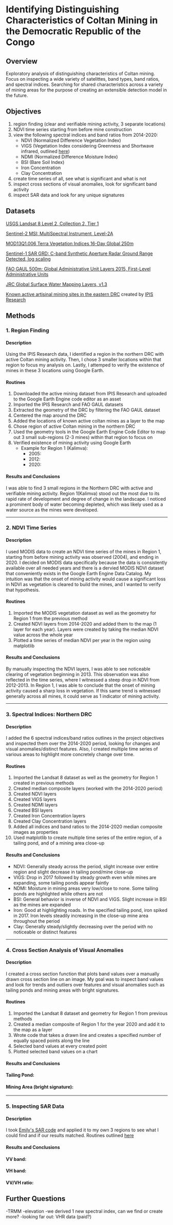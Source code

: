 # Identifying Distinguishing Characteristics of Coltan Mining in the Democratic Republic of the Congo

## Overview

Exploratory analysis of distinguishing characteristics of Coltan mining. Focus on inspecting a wide variety of satelittes, band types, band ratios, and spectral indices. Searching for shared characteristics across a variety of mining areas for the purpose of creating an extensible detection model in the future.

## Objectives

1. region finding (clear and verifiable mining activity, 3 separate locations)
2. NDVI time series starting from before mine construction
3. view the following spectral indices and band ratios from 2014-2020:
	- NDVI (Normalized Difference Vegetation Index)
	+ VIGS (Vegetation Index considering Greenness and Shortwave infrared, outlined [here](https://www.sciencedirect.com/science/article/pii/S0034425715301577?via%3Dihub))
	+ NDMI (Normalized Difference Moisture Index)
	+ BSI (Bare Soil Index)
	+ Iron Concentration
	+ Clay Concentration
4. create time series of all, see what is significant and what is not
5. inspect cross sections of visual anomalies, look for significant band activity
6. inspect SAR data and look for any unique signatures

## Datasets

[USGS Landsat 8 Level 2, Collection 2, Tier 1](https://developers.google.com/earth-engine/datasets/catalog/LANDSAT_LC08_C02_T1_L2)

[Sentinel-2 MSI: MultiSpectral Instrument, Level-2A](https://developers.google.com/earth-engine/datasets/catalog/COPERNICUS_S2_SR#description)

[MOD13Q1.006 Terra Vegetation Indices 16-Day Global 250m](https://developers.google.com/earth-engine/datasets/catalog/MODIS_006_MOD13Q1)

[Sentinel-1 SAR GRD: C-band Synthetic Aperture Radar Ground Range Detected, log scaling](https://developers.google.com/earth-engine/datasets/catalog/COPERNICUS_S1_GRD)

[FAO GAUL 500m: Global Administrative Unit Layers 2015, First-Level Administrative Units](https://developers.google.com/earth-engine/datasets/catalog/FAO_GAUL_2015_level1?hl=en)


[JRC Global Surface Water Mapping Layers, v1.3](https://developers.google.com/earth-engine/datasets/catalog/JRC_GSW1_3_GlobalSurfaceWater#description)

[Known active artisinal mining sites in the eastern DRC](http://geo.ipisresearch.be/geoserver/web/wicket/bookmarkable/org.geoserver.web.demo.MapPreviewPage?0)  created by [IPIS Research](https://ipisresearch.be/home/maps-data/open-data/)

## Methods

### 1. Region Finding

#### Description

Using the IPIS Research data, I identified a region in the northern DRC with active Coltan mining activity. Then, I chose 3 smaller locations within that region to focus my analysis on. Lastly, I attemped to verify the existence of mines in these 3 locations using Google Earth.

#### Routines

1. Downloaded the active mining dataset from IPIS Research and uploaded to the Google Earth Engine code editor as an asset
2. Imported the IPIS Research and FAO GAUL datasets
3. Extracted the geometry of the DRC by filtering the FAO GAUL dataset
4. Centered the map around the DRC
5. Added the locations of known active coltan mines as a layer to the map
6. Chose region of active Coltan mining in the northern DRC
7. Used the geometry tools in the Google Earth Engine Code Editor to map out 3 small sub-regions (2-3 mines) within that region to focus on
[](https://github.com/CordulaRobinson/GEE/blob/main/raymondeah/congo/drc_bands/images/rois.PNG)
8. Verified existence of mining activity using Google Earth
	- Example for Region 1 (Kalimva):
		- 2005: [](https://github.com/CordulaRobinson/GEE/blob/main/raymondeah/congo/drc_bands/images/roi1_2_05.PNG)
		- 2012: [](https://github.com/CordulaRobinson/GEE/blob/main/raymondeah/congo/drc_bands/images/roi1_4_12.PNG)
		- 2020: [](https://github.com/CordulaRobinson/GEE/blob/main/raymondeah/congo/drc_bands/images/roi1_8_21.PNG)

#### Results and Conclusions

I was able to find 3 small regions in the Northern DRC with active and verifiable mining activity. Region 1(Kalimva) stood out the most due to its rapid rate of development and degree of change in the landscape. I noticed a prominent body of water becoming depleted, which was likely used as a water source as the mines were developed.

<hr>

### 2. NDVI Time Series

#### Description

I used MODIS data to create an NDVI time series of the mines in Region 1, starting from before mining activity was observed (2004), and ending in 2020. I decided on MODIS data specifically because the data is consistently available over all needed years and there is a dervied MODIS NDVI dataset that conveniently exists in the Google Earth Engine Data Catalog. My intuition was that the onset of mining activity would cause a significant loss in NDVI as vegetation is cleared to build the mines, and I wanted to verify that hypothesis.

#### Routines

1. Imported the MODIS vegetation dataset as well as the geometry for Region 1 from the previous method
2. Created NDVI layers from 2014-2020 and added them to the map (1 layer for each year). Layers were created by taking the median NDVI value across the whole year
3. Plotted a time series of median NDVI per year in the region using matplotlib

#### Results and Conclusions

By manually inspecting the NDVI layers, I was able to see noticeable clearing of vegetation beginning in 2013. This observation was also reflected in the time series, where I witnessed a steep drop in NDVI from 2012-2013. In Region 1, I was able to conclude that the onset of mining activity caused a sharp loss in vegetation. If this same trend is witnessed generally across all mines, it could serve as 1 indicator of mining activity.

<hr>

### 3. Spectral Indices: Northern DRC

#### Description

I added the 6 spectral indices/band ratios outlines in the project objectives and inspected them over the 2014-2020 period, looking for changes and visual anomalies/distinct features. Also, I created multiple time series of various areas to highlight more concretely change over time.

#### Routines

1. Imported the Landsat 8 dataset as well as the geometry for Region 1 created in previous methods
2. Created median composite layers (worked with the 2014-2020 period)
3. Created NDVI layers
4. Created VIGS layers
5. Created NDMI layers
6. Created BSI layers
7. Created Iron Concentration layers
8. Created Clay Concentration layers
9. Added all indices and band ratios to the 2014-2020 median composite images as properties
10. Used matplotlib to create multiple time series of the entire region, of a tailing pond, and of a mining area close-up

#### Results and Conclusions

- NDVI: Generally steady across the period, slight increase over entire region and slight decrease in tailing pond/mine close-up
- VIGS: Drop in 2017 followed by steady growth even while mines are expanding, some tailing ponds appear faintly
- NDMI: Moisture in mining areas very low/close to none. Some tailing ponds are highlighted while others are not
- BSI: General behavior is inverse of NDVI and VIGS. Slight increase in BSI as the mines are expanded
- Iron: Good at highlighting roads. In the specified tailing pond, iron spiked in 2017. Iron levels steadily increasing in the close-up mine area throughout the period
- Clay: Generally steady/slightly decreasing over the period with no noticeable or distinct features

<hr>

### 4. Cross Section Analysis of Visual Anomalies

#### Description

I created a cross section function that plots band values over a manually drawn cross section line on an image. My goal was to inspect band values and look for trends and outliers over features and visual anomalies such as tailing ponds and mining areas with bright signatures.

#### Routines

1. Imported the Landsat 8 dataset and geometry for Region 1 from previous methods
2. Created a median composite of Region 1 for the year 2020 and add it to the map as a layer
3. Wrote code that takes a drawn line and creates a specified number of equally spaced points along the line
4. Selected band values at every created point
5. Plotted selected band values on a chart

#### Results and Conclusions

#### Tailing Pond:

#### Mining Area (bright signature):

<hr>

### 5. Inspecting SAR Data

#### Description

I took [Emily's SAR code](https://github.com/CordulaRobinson/GEE/blob/main/emilynason/DRC/CongoMinesSARv2.ipynb) and applied it to my own 3 regions to see what I could find and if our results matched. Routines outlined [here](https://github.com/CordulaRobinson/GEE/blob/main/emilynason/DRC/CongoMinesSAR_README.md)

#### Results and Conclusions

#### VV band:

#### VH band:

#### VV/VH ratio:

## Further Questions

-TRMM
-elevation
-we derived 1 new spectral index, can we find or create more?
-looking far out: VHR data (paid?)
